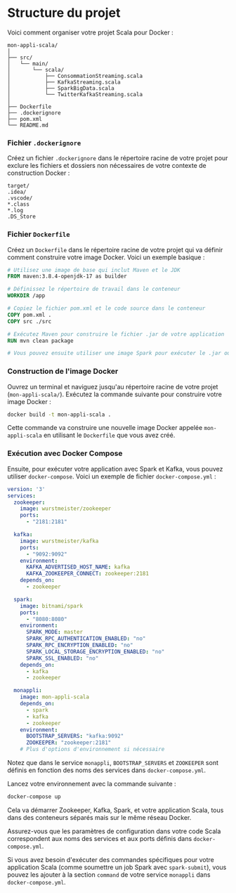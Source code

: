 # Structure du projet
Voici comment organiser votre projet Scala pour Docker :

```
mon-appli-scala/
│
├── src/
│   └── main/
│       └── scala/
│           ├── ConsommationStreaming.scala
│           ├── KafkaStreaming.scala
│           ├── SparkBigData.scala
│           └── TwitterKafkaStreaming.scala
│
├── Dockerfile
├── .dockerignore
├── pom.xml
└── README.md
```

### Fichier `.dockerignore`
Créez un fichier `.dockerignore` dans le répertoire racine de votre projet pour exclure les fichiers et dossiers non nécessaires de votre contexte de construction Docker :

```
target/
.idea/
.vscode/
*.class
*.log
.DS_Store
```

### Fichier `Dockerfile`
Créez un `Dockerfile` dans le répertoire racine de votre projet qui va définir comment construire votre image Docker. Voici un exemple basique :

```dockerfile
# Utilisez une image de base qui inclut Maven et le JDK
FROM maven:3.8.4-openjdk-17 as builder

# Définissez le répertoire de travail dans le conteneur
WORKDIR /app

# Copiez le fichier pom.xml et le code source dans le conteneur
COPY pom.xml .
COPY src ./src

# Exécutez Maven pour construire le fichier .jar de votre application
RUN mvn clean package

# Vous pouvez ensuite utiliser une image Spark pour exécuter le .jar ou le copier à partir de là
```

### Construction de l'image Docker
Ouvrez un terminal et naviguez jusqu'au répertoire racine de votre projet (`mon-appli-scala/`). Exécutez la commande suivante pour construire votre image Docker :

```bash
docker build -t mon-appli-scala .
```

Cette commande va construire une nouvelle image Docker appelée `mon-appli-scala` en utilisant le `Dockerfile` que vous avez créé.

### Exécution avec Docker Compose
Ensuite, pour exécuter votre application avec Spark et Kafka, vous pouvez utiliser `docker-compose`. Voici un exemple de fichier `docker-compose.yml` :

```yaml
version: '3'
services:
  zookeeper:
    image: wurstmeister/zookeeper
    ports:
      - "2181:2181"

  kafka:
    image: wurstmeister/kafka
    ports:
      - "9092:9092"
    environment:
      KAFKA_ADVERTISED_HOST_NAME: kafka
      KAFKA_ZOOKEEPER_CONNECT: zookeeper:2181
    depends_on:
      - zookeeper

  spark:
    image: bitnami/spark
    ports:
      - "8080:8080"
    environment:
      SPARK_MODE: master
      SPARK_RPC_AUTHENTICATION_ENABLED: "no"
      SPARK_RPC_ENCRYPTION_ENABLED: "no"
      SPARK_LOCAL_STORAGE_ENCRYPTION_ENABLED: "no"
      SPARK_SSL_ENABLED: "no"
    depends_on:
      - kafka
      - zookeeper

  monappli:
    image: mon-appli-scala
    depends_on:
      - spark
      - kafka
      - zookeeper
    environment:
      BOOTSTRAP_SERVERS: "kafka:9092"
      ZOOKEEPER: "zookeeper:2181"
    # Plus d'options d'environnement si nécessaire
```

Notez que dans le service `monappli`, `BOOTSTRAP_SERVERS` et `ZOOKEEPER` sont définis en fonction des noms des services dans `docker-compose.yml`.

Lancez votre environnement avec la commande suivante :

```bash
docker-compose up
```

Cela va démarrer Zookeeper, Kafka, Spark, et votre application Scala, tous dans des conteneurs séparés mais sur le même réseau Docker.

Assurez-vous que les paramètres de configuration dans votre code Scala correspondent aux noms des services et aux ports définis dans `docker-compose.yml`.

Si vous avez besoin d'exécuter des commandes spécifiques pour votre application Scala (comme soumettre un job Spark avec `spark-submit`), vous pouvez les ajouter à la section `command` de votre service `monappli` dans `docker-compose.yml`.

